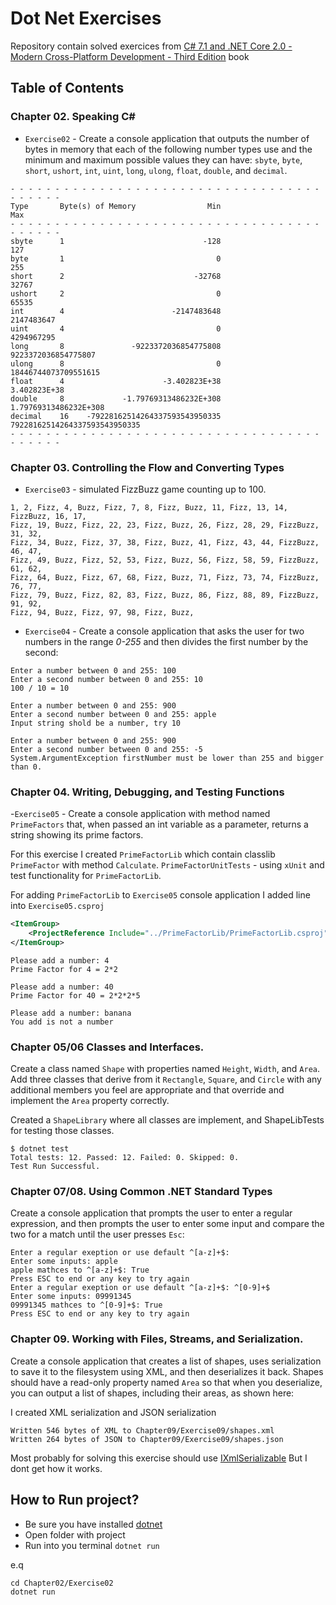 # Dot Net Exercises

Repository contain solved exercices from [C# 7.1 and .NET Core 2.0 - Modern Cross-Platform Development - Third Edition](https://www.amazon.com/7-1-NET-Core-2-0-Cross-Platform/dp/1788398076) book

## Table of Contents
### Chapter 02. Speaking C#

- `Exercise02` - Create a console application that outputs the number of bytes
in memory that each of the following number types use and the minimum and maximum
possible values they can have: `sbyte`, `byte`, `short`, `ushort`, `int`, `uint`, `long`, `ulong`, `float`, `double`, and `decimal`.

```terminal
- - - - - - - - - - - - - - - - - - - - - - - - - - - - - - - - - - - - - - - - -
Type       Byte(s) of Memory                Min                            Max
- - - - - - - - - - - - - - - - - - - - - - - - - - - - - - - - - - - - - - - - -
sbyte      1                               -128                            127
byte       1                                  0                            255
short      2                             -32768                          32767
ushort     2                                  0                          65535
int        4                        -2147483648                     2147483647
uint       4                                  0                     4294967295
long       8               -9223372036854775808            9223372036854775807
ulong      8                                  0           18446744073709551615
float      4                      -3.402823E+38                   3.402823E+38
double     8             -1.79769313486232E+308          1.79769313486232E+308
decimal    16    -79228162514264337593543950335  79228162514264337593543950335
- - - - - - - - - - - - - - - - - - - - - - - - - - - - - - - - - - - - - - - - -
```

### Chapter 03. Controlling the Flow and Converting Types
- `Exercise03` - simulated FizzBuzz game counting up to 100.

```terminal
1, 2, Fizz, 4, Buzz, Fizz, 7, 8, Fizz, Buzz, 11, Fizz, 13, 14, FizzBuzz, 16, 17,
Fizz, 19, Buzz, Fizz, 22, 23, Fizz, Buzz, 26, Fizz, 28, 29, FizzBuzz, 31, 32,
Fizz, 34, Buzz, Fizz, 37, 38, Fizz, Buzz, 41, Fizz, 43, 44, FizzBuzz, 46, 47,
Fizz, 49, Buzz, Fizz, 52, 53, Fizz, Buzz, 56, Fizz, 58, 59, FizzBuzz, 61, 62,
Fizz, 64, Buzz, Fizz, 67, 68, Fizz, Buzz, 71, Fizz, 73, 74, FizzBuzz, 76, 77,
Fizz, 79, Buzz, Fizz, 82, 83, Fizz, Buzz, 86, Fizz, 88, 89, FizzBuzz, 91, 92,
Fizz, 94, Buzz, Fizz, 97, 98, Fizz, Buzz,
```
- `Exercise04` - Create a console application that asks the user for two numbers in the range *0-255* and then divides the first number by the second:

```terminal
Enter a number between 0 and 255: 100
Enter a second number between 0 and 255: 10
100 / 10 = 10

Enter a number between 0 and 255: 900
Enter a second number between 0 and 255: apple
Input string shold be a number, try 10

Enter a number between 0 and 255: 900
Enter a second number between 0 and 255: -5
System.ArgumentException firstNumber must be lower than 255 and bigger than 0.
```
### Chapter 04. Writing, Debugging, and Testing Functions
-`Exercise05` - Create a console application with method named `PrimeFactors`
that, when passed an int variable as a parameter, returns a string showing its prime factors.

For this exercise I created `PrimeFactorLib` which contain classlib `PrimeFactor` with method `Calculate`.
`PrimeFactorUnitTests` - using `xUnit` and test functionality for `PrimeFactorLib`.

For adding `PrimeFactorLib` to `Exercise05` console application I added line into `Exercise05.csproj`

```xml
<ItemGroup>
    <ProjectReference Include="../PrimeFactorLib/PrimeFactorLib.csproj" />
</ItemGroup>
```

```terminal
Please add a number: 4
Prime Factor for 4 = 2*2

Please add a number: 40
Prime Factor for 40 = 2*2*2*5

Please add a number: banana
You add is not a number
```

### Chapter 05/06 Classes and Interfaces.
Create a class named `Shape` with properties named `Height`, `Width`, and `Area`.
Add three classes that derive from it `Rectangle`, `Square`, and `Circle` with any
additional members you feel are appropriate and that override and implement the `Area`
property correctly.

Created a `ShapeLibrary` where all classes are implement, and ShapeLibTests for testing those classes.
```terminal
$ dotnet test
Total tests: 12. Passed: 12. Failed: 0. Skipped: 0.
Test Run Successful.
```

### Chapter 07/08. Using Common .NET Standard Types

Create a console application that prompts the user to enter a regular
expression, and then prompts the user to enter some input and compare the two for a match until the user presses `Esc`:

```terminal
Enter a regular exeption or use default ^[a-z]+$:
Enter some inputs: apple
apple mathces to ^[a-z]+$: True
Press ESC to end or any key to try again
Enter a regular exeption or use default ^[a-z]+$: ^[0-9]+$
Enter some inputs: 09991345
09991345 mathces to ^[0-9]+$: True
Press ESC to end or any key to try again
```

### Chapter 09. Working with Files, Streams, and Serialization.

Create a console application that creates a list of shapes, uses
serialization to save it to the filesystem using XML, and then deserializes it back.
Shapes should have a read-only property named `Area` so that when you deserialize, you
can output a list of shapes, including their areas, as shown here:

I created XML serialization and JSON serialization
```terminal
Written 546 bytes of XML to Chapter09/Exercise09/shapes.xml
Written 264 bytes of JSON to Chapter09/Exercise09/shapes.json
```

Most probably for solving this exercise should use [IXmlSerializable](https://docs.microsoft.com/en-us/dotnet/api/system.xml.serialization.ixmlserializable)
But I dont get how it works.

## How to Run project?
- Be sure you have installed [dotnet](https://dotnet.microsoft.com/download)
- Open folder with project
- Run into you terminal `dotnet run`
  
e.q
```terminal
cd Chapter02/Exercise02
dotnet run
```

